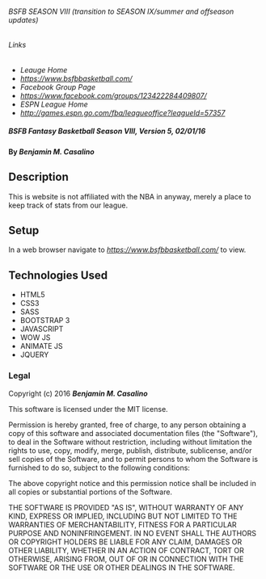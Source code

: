 ###### BSFB SEASON VIII (transition to SEASON IX/summer and offseason updates)


###### Links
* _Leauge Home_
* _https://www.bsfbbasketball.com/_
* _Facebook Group Page_
* _https://www.facebook.com/groups/123422284409807/_
* _ESPN League Home_
* _http://games.espn.go.com/fba/leagueoffice?leagueId=57357_

##### _BSFB Fantasy Basketball Season VIII, Version 5, 02/01/16_

#### By _**Benjamin M. Casalino**_

## Description

This is website is not affiliated with the NBA in anyway,
merely a place to keep track of stats from our league.

## Setup
In a web browser navigate to _https://www.bsfbbasketball.com/_ to view.



## Technologies Used
* HTML5
* CSS3
* SASS
* BOOTSTRAP 3
* JAVASCRIPT
* WOW JS
* ANIMATE JS
* JQUERY


### Legal

Copyright (c) 2016 **_Benjamin M. Casalino_**

This software is licensed under the MIT license.

Permission is hereby granted, free of charge, to any person obtaining a copy
of this software and associated documentation files (the "Software"), to deal
in the Software without restriction, including without limitation the rights
to use, copy, modify, merge, publish, distribute, sublicense, and/or sell
copies of the Software, and to permit persons to whom the Software is
furnished to do so, subject to the following conditions:

The above copyright notice and this permission notice shall be included in
all copies or substantial portions of the Software.

THE SOFTWARE IS PROVIDED "AS IS", WITHOUT WARRANTY OF ANY KIND, EXPRESS OR
IMPLIED, INCLUDING BUT NOT LIMITED TO THE WARRANTIES OF MERCHANTABILITY,
FITNESS FOR A PARTICULAR PURPOSE AND NONINFRINGEMENT. IN NO EVENT SHALL THE
AUTHORS OR COPYRIGHT HOLDERS BE LIABLE FOR ANY CLAIM, DAMAGES OR OTHER
LIABILITY, WHETHER IN AN ACTION OF CONTRACT, TORT OR OTHERWISE, ARISING FROM,
OUT OF OR IN CONNECTION WITH THE SOFTWARE OR THE USE OR OTHER DEALINGS IN
THE SOFTWARE.
